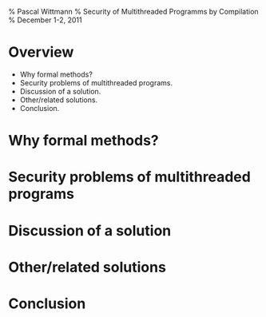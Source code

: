 % Pascal Wittmann
% Security of Multithreaded Programms by Compilation
% December 1-2, 2011

# Overview
  - Why formal methods?
  - Security problems of multithreaded programs.
  - Discussion of a solution.
  - Other/related solutions.
  - Conclusion.

# Why formal methods?

# Security problems of multithreaded programs

# Discussion of a solution

# Other/related solutions

# Conclusion
